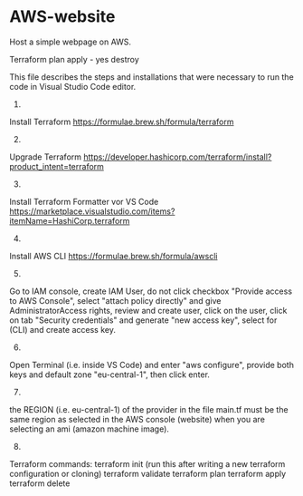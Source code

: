 # AWS-website
Host a simple webpage on AWS.


Terraform 
plan
apply - yes
destroy


This file describes the steps and installations that were necessary to run the code in Visual Studio Code editor.

1.
Install Terraform
https://formulae.brew.sh/formula/terraform

2.
Upgrade Terraform
https://developer.hashicorp.com/terraform/install?product_intent=terraform

3.
Install Terraform Formatter vor VS Code
https://marketplace.visualstudio.com/items?itemName=HashiCorp.terraform

4.
Install AWS CLI
https://formulae.brew.sh/formula/awscli

5.
Go to IAM console, create IAM User, do not click checkbox "Provide access to AWS Console", select "attach policy directly" and give AdministratorAccess rights, review and create user, click on the user, click on tab "Security credentials" and generate "new access key", select for (CLI) and create access key.

6.
Open Terminal (i.e. inside VS Code) and enter "aws configure", provide both keys and default zone "eu-central-1", then click enter.

7.
the REGION (i.e. eu-central-1) of the provider in the file main.tf must be the same region as selected in the AWS console (website) when you are selecting an ami (amazon machine image).

8. 
Terraform commands:
terraform init (run this after writing a new terraform configuration or cloning)
terraform validate
terraform plan
terraform apply
terraform delete